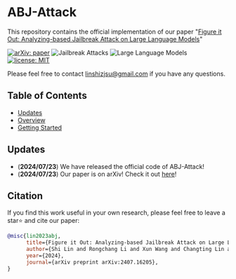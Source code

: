 # ABJ-Attack
This repository contains the official implementation of our paper "[Figure it Out: Analyzing-based Jailbreak Attack on Large Language Models](https://arxiv.org/pdf/2407.16205)"

[![arXiv: paper](https://img.shields.io/badge/arXiv-paper-red.svg)](https://arxiv.org/abs/2407.16205)
![Jailbreak Attacks](https://img.shields.io/badge/Jailbreak-Attacks-yellow.svg?style=plastic)
![Large Language Models](https://img.shields.io/badge/LargeLanguage-Models-green.svg?style=plastic)
[![license: MIT](https://img.shields.io/badge/license-MIT-yellow.svg)](https://opensource.org/licenses/MIT)

Please feel free to contact linshizjsu@gmail.com if you have any questions.

## Table of Contents

- [Updates](#updates)
- [Overview](#overview)
- [Getting Started](#getting-started)


## Updates

- (**2024/07/23**) We have released the official code of ABJ-Attack!
- (**2024/07/23**) Our paper is on arXiv! Check it out [here](https://arxiv.org/abs/2407.16205)!




## Citation

If you find this work useful in your own research, please feel free to leave a star⭐️ and cite our paper:

```bibtex
@misc{lin2023abj,
      title={Figure it Out: Analyzing-based Jailbreak Attack on Large Language Models}, 
      author={Shi Lin and Rongchang Li and Xun Wang and Changting Lin and Wenpeng Xing and Meng Han},
      year={2024},
      journal={arXiv preprint arXiv:2407.16205},
}
```
